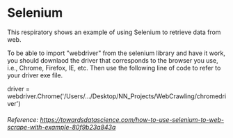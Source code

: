 # Selenium
This respiratory shows an example of using Selenium to retrieve data from web. 

To be able to import "webdriver" from the selenium library and have it work, you should downlaod the driver that corresponds to the browser you use, i.e., Chrome, Firefox, IE, etc. Then use the following line of code to refer to your driver exe file.

driver = webdriver.Chrome('/Users/.../Desktop/NN_Projects/WebCrawling/chromedriver')


###### Reference: https://towardsdatascience.com/how-to-use-selenium-to-web-scrape-with-example-80f9b23a843a
